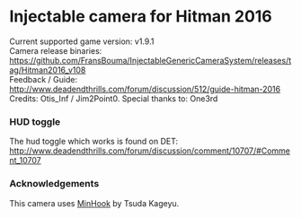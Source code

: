 Injectable camera for Hitman 2016
============================

Current supported game version: v1.9.1  
Camera release binaries: https://github.com/FransBouma/InjectableGenericCameraSystem/releases/tag/Hitman2016_v108  
Feedback / Guide: http://www.deadendthrills.com/forum/discussion/512/guide-hitman-2016  
Credits: Otis_Inf / Jim2Point0. Special thanks to: One3rd  

### HUD toggle
The hud toggle which works is found on DET: 
http://www.deadendthrills.com/forum/discussion/comment/10707/#Comment_10707

### Acknowledgements
This camera uses [MinHook](https://github.com/TsudaKageyu/minhook) by Tsuda Kageyu.
